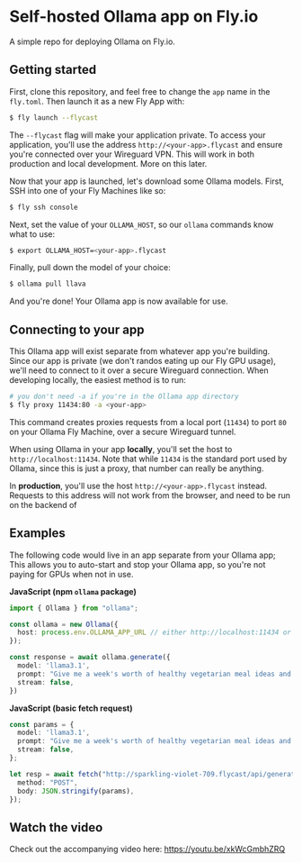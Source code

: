 # Self-hosted Ollama app on Fly.io

A simple repo for deploying Ollama on Fly.io.

## Getting started

First, clone this repository, and feel free to change the `app` name in the `fly.toml`. Then launch it as a new Fly App with:

```bash
$ fly launch --flycast
```

The `--flycast` flag will make your application private. To access your application, you'll use the address `http://<your-app>.flycast` and ensure you're connected over your Wireguard VPN. This will work in both production and local development. More on this later.

Now that your app is launched, let's download some Ollama models. First, SSH into one of your Fly Machines like so:

```bash
$ fly ssh console
```

Next, set the value of your `OLLAMA_HOST`, so our `ollama` commands know what to use:

```bash
$ export OLLAMA_HOST=<your-app>.flycast
```

Finally, pull down the model of your choice:

```bash
$ ollama pull llava
```

And you're done! Your Ollama app is now available for use.

## Connecting to your app

This Ollama app will exist separate from whatever app you're building. Since our app is private (we don't randos eating up our Fly GPU usage), we'll need to connect to it over a secure Wireguard connection. When developing locally, the easiest method is to run:

```bash
# you don't need -a if you're in the Ollama app directory
$ fly proxy 11434:80 -a <your-app>
```

This command creates proxies requests from a local port (`11434`) to port `80` on your Ollama Fly Machine, over a secure Wireguard tunnel.

When using Ollama in your app **locally**, you'll set the host to `http://localhost:11434`. Note that while `11434` is the standard port used by Ollama, since this is just a proxy, that number can really be anything.

In **production**, you'll use the host `http://<your-app>.flycast` instead. Requests to this address will not work from the browser, and need to be run on the backend of 

## Examples

The following code would live in an app separate from your Ollama app; This allows you to auto-start and stop your Ollama app, so you're not paying for GPUs when not in use.

**JavaScript (npm `ollama` package)**

```typescript
import { Ollama } from "ollama";

const ollama = new Ollama({ 
  host: process.env.OLLAMA_APP_URL // either http://localhost:11434 or http://<your-app>.flycast on production
});

const response = await ollama.generate({
  model: 'llama3.1',
  prompt: "Give me a week's worth of healthy vegetarian meal ideas and their recipes.",
  stream: false,
})
```

**JavaScript (basic fetch request)**

```typescript
const params = {
  model: 'llama3.1',
  prompt: "Give me a week's worth of healthy vegetarian meal ideas and their recipes.",
  stream: false,
};

let resp = await fetch("http://sparkling-violet-709.flycast/api/generate", {
  method: "POST",
  body: JSON.stringify(params),
});
```

## Watch the video

Check out the accompanying video here: https://youtu.be/xkWcGmbhZRQ
